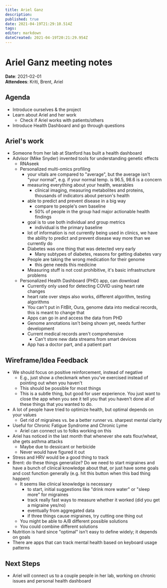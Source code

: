 ```yaml
---
title: Ariel Ganz
description: 
published: true
date: 2021-04-19T21:29:10.514Z
tags: 
editor: markdown
dateCreated: 2021-04-19T20:21:29.954Z
---
```


# Ariel Ganz meeting notes

**Date**: 2021-02-01  
**Attendees**: Kriti, Brent, Ariel

## Agenda
- Introduce ourselves & the project
- Learn about Ariel and her work
    - Check if Ariel works with patients/others
- Introduce Health Dashboard and go through questions

## Ariel's work
- Someone from her lab at Stanford has built a health dashboard
- Advisor (Mike Snyder) invented tools for understanding genetic effects
    - RNAseek
    - Personalized multi-omics profiling
        - your vitals are compared to "average", but the average isn't "your normal", e.g. if your normal temp. is 96.5, 98.6 is a concern
        - measuring everything about your health, wearables
            - clinical imaging, measuring metabolites and proteins, thousands of indicators about person's health
        - able to predict and prevent disease in a big way
            - compare to people's own baseline
            - 50% of people in the group had major actionable health findings
        - goal is to use both individual and group metrics
            - individual is the primary baseline
        - lot of information is not currently being used in clinics, we have the ability to predict and prevent disease way more than we currently do
        - Diabetes was one thing that was detected very early
            - Many subtypes of diabetes, reasons for getting diabetes vary
        - People are taking the wrong medication for their genome
            - this gene needs this medicine
        - Measuring stuff is not cost prohibitive, it's basic infrastructure problems
    - Personalized Health Dashboard (PHD) app, can download
        - Currently only used for detecting COVID using heart rate changes
        - heart rate over steps also works, different algorithm, testing algorithms
        - You can't put in FitBit, Oura, genome data into medical records, this is meant to change that
        - Apps can go in and access the data from PHD
        - Genome annotations isn't being shown yet, needs further development
        - Current medical records aren't comprehensive
            - Can't store new data streams from smart devices
        - App has a doctor part, and a patient part

## Wireframe/Idea Feedback
- We should focus on positive reinforcement, instead of negative
    - E.g., just show a checkmark when you've exercised instead of pointing out when you haven't
    - This should be possible for most things
    - This is a subtle thing, but good for user experience. You just want to close the app when you see it tell you that you haven't done all of these things that you wanted to do.
- A lot of people have tried to optimize health, but optimal depends on your values
    - Get rid of migraines vs. be a better runner vs. sharpest mental clarity
- Useful for Chronic Fatigue Syndrome and Chronic Lyme
    - Ariel can connect us to folks working on this
- Ariel has noticed in the last month that whenever she eats flour/wheat, she gets asthma attacks
    - Maybe due to dessicant or herbicide
    - Never would have figured it out
- Stress and HRV would be a good thing to track
- Brent: do these things generalize? Do we need to start migraines and have a bunch of clinical knowledge about that, or just have some goals and cost function generally (e.g. hit this button when this bad thing happen)
    - It seems like clinical knowledge is necessary
        - to start, initial suggestions like "drink more water" or "sleep more" for migraines
        - track really fast ways to measure whether it worked (did you get a migraine yes/no)
        - eventually from aggregated data
        - if three things cause migraines, try cutting one thing out
    - You might be able to A/B different possible solutions
    - You could combine different solutions 
- Nutrition is hard since "optimal" isn't easy to define widely; it depends on goals
- There are apps that can track mental health based on keyboard usage patterns

## Next Steps
- Ariel will connect us to a couple people in her lab, working on chronic issues and personal health dashboard
